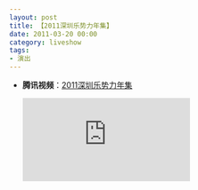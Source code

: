 ```yaml
---
layout: post
title: 【2011深圳乐势力年集】
date: 2011-03-20 00:00
category: liveshow
tags: 
- 演出
---
```


- **腾讯视频**：[2011深圳乐势力年集](https://v.qq.com/x/page/7zAcmcE4dyt.html)

  <div class="iframe-container"><iframe class="responsive-iframe" src="https://v.qq.com/txp/iframe/player.html?vid=7zAcmcE4dyt" frameborder="no" allowfullscreen="true"></iframe></div>
